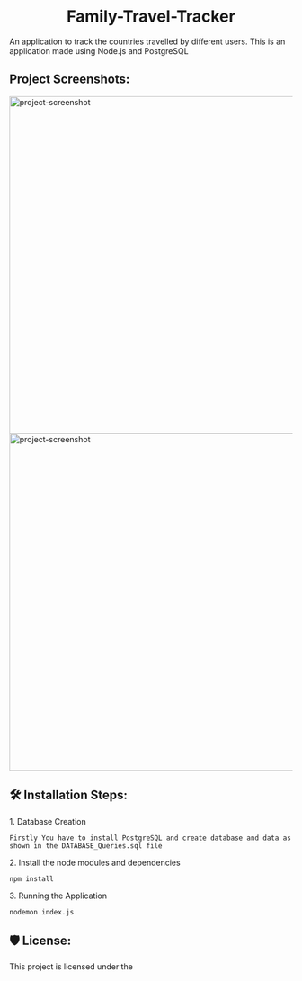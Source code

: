 <h1 align="center" id="title">Family-Travel-Tracker</h1>



<p id="description">An application to track the countries travelled by different users. This is an application made using Node.js and PostgreSQL</p>

<h2>Project Screenshots:</h2>

<img src="https://snipboard.io/NZUuGk.jpg" alt="project-screenshot" width="800" height="600/">

<img src="https://snipboard.io/FQjCEz.jpg" alt="project-screenshot" width="800" height="600/">

<h2>🛠️ Installation Steps:</h2>

<p>1. Database Creation</p>

```
Firstly You have to install PostgreSQL and create database and data as shown in the DATABASE_Queries.sql file
```

<p>2. Install the node modules and dependencies</p>

```
npm install
```

<p>3. Running the Application</p>

```
nodemon index.js
```

<h2>🛡️ License:</h2>

This project is licensed under the
